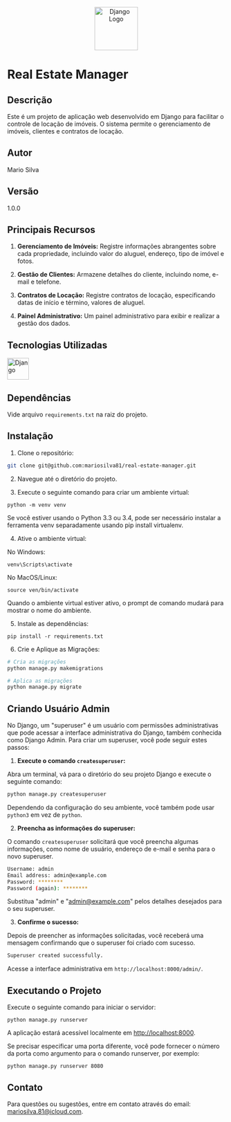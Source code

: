 <p align="center">
  <a href="https://www.djangoproject.com" target="blank"><img src="https://cdn.worldvectorlogo.com/logos/django.svg" width="100" alt="Django Logo" /></a>
</p>

# Real Estate Manager

## Descrição

Este é um projeto de aplicação web desenvolvido em Django para facilitar o controle de locação de imóveis. O sistema permite o gerenciamento de imóveis, clientes e contratos de locação.

## Autor

Mario Silva

## Versão

1.0.0

## Principais Recursos

1. **Gerenciamento de Imóveis:** Registre informações abrangentes sobre cada propriedade, incluindo valor do aluguel, endereço, tipo de imóvel e fotos.

2. **Gestão de Clientes:** Armazene detalhes do cliente, incluindo nome, e-mail e telefone.

3. **Contratos de Locação:** Registre contratos de locação, especificando datas de início e término, valores de aluguel.

4. **Painel Administrativo:** Um painel administrativo para exibir e realizar a gestão dos dados.

## Tecnologias Utilizadas

<div style="display: flex;">
  <img src="https://cdn.worldvectorlogo.com/logos/django.svg" height="50" alt="Django" style="margin-right: 10px;">
</div>

## Dependências

Vide arquivo `requirements.txt` na raiz do projeto.

## Instalação

1. Clone o repositório: 

```bash
git clone git@github.com:mariosilva81/real-estate-manager.git
```

2. Navegue até o diretório do projeto.

3. Execute o seguinte comando para criar um ambiente virtual:

```
python -m venv venv
```

Se você estiver usando o Python 3.3 ou 3.4, pode ser necessário instalar a ferramenta venv separadamente usando pip install virtualenv.

4. Ative o ambiente virtual:

No Windows:

```
venv\Scripts\activate
```

No MacOS/Linux:

```
source ven/bin/activate
```

Quando o ambiente virtual estiver ativo, o prompt de comando mudará para mostrar o nome do ambiente.

5. Instale as dependências:

```
pip install -r requirements.txt
```

6. Crie e Aplique as Migrações:

```bash
# Cria as migrações
python manage.py makemigrations

# Aplica as migrações
python manage.py migrate
```

## Criando Usuário Admin

No Django, um "superuser" é um usuário com permissões administrativas que pode acessar a interface administrativa do Django, também conhecida como Django Admin. Para criar um superuser, você pode seguir estes passos:

1. **Execute o comando `createsuperuser`:**

Abra um terminal, vá para o diretório do seu projeto Django e execute o seguinte comando:

```bash
python manage.py createsuperuser
```

Dependendo da configuração do seu ambiente, você também pode usar `python3` em vez de `python`.

2. **Preencha as informações do superuser:**

O comando `createsuperuser` solicitará que você preencha algumas informações, como nome de usuário, endereço de e-mail e senha para o novo superuser.

```bash
Username: admin
Email address: admin@example.com
Password: ********
Password (again): ********
```

Substitua "admin" e "admin@example.com" pelos detalhes desejados para o seu superuser.

3. **Confirme o sucesso:**

Depois de preencher as informações solicitadas, você receberá uma mensagem confirmando que o superuser foi criado com sucesso.

```bash
Superuser created successfully.
```

Acesse a interface administrativa em `http://localhost:8000/admin/`.

## Executando o Projeto

Execute o seguinte comando para iniciar o servidor:

```
python manage.py runserver
```

A aplicação estará acessível localmente em [http://localhost:8000](http://localhost:8000). 

Se precisar especificar uma porta diferente, você pode fornecer o número da porta como argumento para o comando runserver, por exemplo:

```
python manage.py runserver 8080
```

## Contato

Para questões ou sugestões, entre em contato através do email: mariosilva.81@icloud.com.

